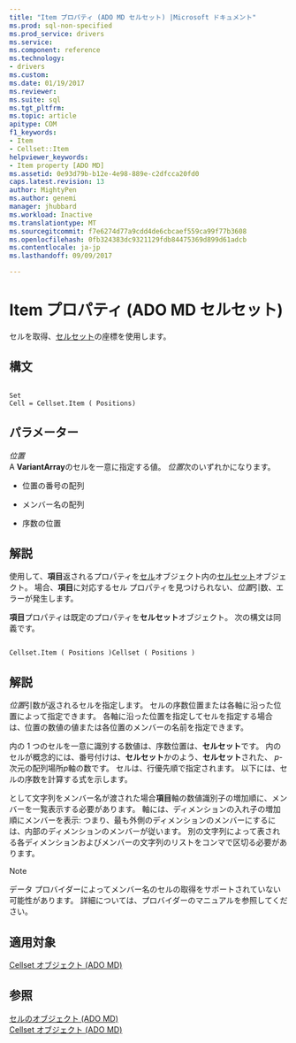 ```yaml
---
title: "Item プロパティ (ADO MD セルセット) |Microsoft ドキュメント"
ms.prod: sql-non-specified
ms.prod_service: drivers
ms.service: 
ms.component: reference
ms.technology:
- drivers
ms.custom: 
ms.date: 01/19/2017
ms.reviewer: 
ms.suite: sql
ms.tgt_pltfrm: 
ms.topic: article
apitype: COM
f1_keywords:
- Item
- Cellset::Item
helpviewer_keywords:
- Item property [ADO MD]
ms.assetid: 0e93d79b-b12e-4e98-889e-c2dfcca20fd0
caps.latest.revision: 13
author: MightyPen
ms.author: genemi
manager: jhubbard
ms.workload: Inactive
ms.translationtype: MT
ms.sourcegitcommit: f7e6274d77a9cdd4de6cbcaef559ca99f77b3608
ms.openlocfilehash: 0fb324383dc9321129fdb84475369d899d61adcb
ms.contentlocale: ja-jp
ms.lasthandoff: 09/09/2017

---
```

# <a name="item-property-ado-md-cellset"></a>Item プロパティ (ADO MD セルセット)
セルを取得、[セルセット](../../../ado/reference/ado-md-api/cellset-object-ado-md.md)の座標を使用します。  
  
## <a name="syntax"></a>構文  
  
```  
  
Set  
Cell = Cellset.Item ( Positions)  
```  
  
## <a name="parameters"></a>パラメーター  
 *位置*  
 A **VariantArray**のセルを一意に指定する値。 *位置*次のいずれかになります。  
  
-   位置の番号の配列  
  
-   メンバー名の配列  
  
-   序数の位置  
  
## <a name="remarks"></a>解説  
 使用して、**項目**返されるプロパティを[セル](../../../ado/reference/ado-md-api/cell-object-ado-md.md)オブジェクト内の[セルセット](../../../ado/reference/ado-md-api/cellset-object-ado-md.md)オブジェクト。 場合、**項目**に対応するセル プロパティを見つけられない、*位置*引数、エラーが発生します。  
  
 **項目**プロパティは既定のプロパティを**セルセット**オブジェクト。 次の構文は同義です。  
  
```  
  
Cellset.Item ( Positions )Cellset ( Positions )  
```  
  
## <a name="remarks"></a>解説  
 *位置*引数が返されるセルを指定します。 セルの序数位置または各軸に沿った位置によって指定できます。 各軸に沿った位置を指定してセルを指定する場合は、位置の数値の値または各位置のメンバーの名前を指定できます。  
  
 内の 1 つのセルを一意に識別する数値は、序数位置は、**セルセット**です。 内のセルが概念的には、番号付けは、**セルセット**かのよう、**セルセット**された、 *p*-次元の配列場所*p*軸の数です。 セルは、行優先順で指定されます。 以下には、セルの序数を計算する式を示します。  
  
 として文字列をメンバー名が渡された場合**項目**軸の数値識別子の増加順に、メンバーを一覧表示する必要があります。 軸には、ディメンションの入れ子の増加順にメンバーを表示: つまり、最も外側のディメンションのメンバーにするには、内部のディメンションのメンバーが従います。 別の文字列によって表される各ディメンションおよびメンバーの文字列のリストをコンマで区切る必要があります。  
  
> [!NOTE]
>  データ プロバイダーによってメンバー名のセルの取得をサポートされていない可能性があります。 詳細については、プロバイダーのマニュアルを参照してください。  
  
## <a name="applies-to"></a>適用対象  
 [Cellset オブジェクト (ADO MD)](../../../ado/reference/ado-md-api/cellset-object-ado-md.md)  
  
## <a name="see-also"></a>参照  
 [セルのオブジェクト (ADO MD)](../../../ado/reference/ado-md-api/cell-object-ado-md.md)   
 [Cellset オブジェクト (ADO MD)](../../../ado/reference/ado-md-api/cellset-object-ado-md.md)

